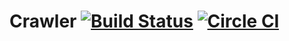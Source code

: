 # Crawler [![Build Status](https://drone.io/github.com/fanyang01/crawler/status.png)](https://drone.io/github.com/fanyang01/crawler/latest) [![Circle CI](https://circleci.com/gh/fanyang01/crawler.svg?style=svg)](https://circleci.com/gh/fanyang01/crawler) 
